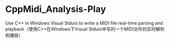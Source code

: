 # CppMidi_Analysis-Play
 Use C++ in Windows Visual Stduio to write a MIDI file real-time parsing and playback（使用C++在Windows下Visual Stduio中写的一个MIDI文件的实时解析和播放）
